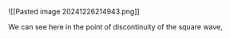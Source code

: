 ![[Pasted image 20241226214943.png]]

We can see here in the point of discontinuity of the square wave, 